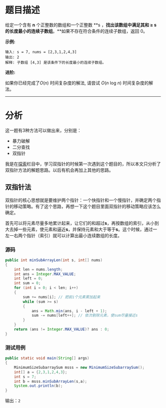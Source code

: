 # 题目描述

给定一个含有 **n** 个正整数的数组和一个正整数 **s ，**找出该数组中满足其和 **≥ s** 的长度最小的连续子数组**。**如果不存在符合条件的连续子数组，返回 0。

**示例:** 

```
输入: s = 7, nums = [2,3,1,2,4,3]
输出: 2
解释: 子数组 [4,3] 是该条件下的长度最小的连续子数组。
```

**进阶:**

如果你已经完成了*O*(*n*) 时间复杂度的解法, 请尝试 *O*(*n* log *n*) 时间复杂度的解法。

---

# 分析

这一题有3种方法可以做出来，分别是：

- 暴力破解
- 二分查找
- 双指针

我是在[探索](https://leetcode-cn.com/explore/)栏目中，学习双指针的时候第一次遇到这个题目的，所以本文只分析了双指针方法的解题思路。以后有机会再加上其他的思路。

## 双指针法

双指针的核心思想就是要维护两个指针：一个快指针和一个慢指针，并确定两个指针的移动策略。有了这个思路，再想一下这个题目里面双指针的移动策略应该怎么确定。

首先可以将元素尽量多地累计起来，让它们的和超过**s**，再按数组的索引，从小到大去掉一些元素，使元素和逼近**s**，并保持元素和大于等于**s**。这个时候，通过一左一右两个指针（索引）就可以计算出最小连续数组的长度。

### 源码

```java
public int minSubArrayLen(int s, int[] nums)
{
    int len = nums.length;
    int ans = Integer.MAX_VALUE;
    int left = 0;
    int sum = 0;
    for (int i = 0; i < len; i++)
    {
        sum += nums[i]; // 把前i个元素累加起来
        while (sum >= s)
        {
            ans = Math.min(ans, i - left + 1);
            sum -= nums[left++]; // 依次剔除元素，使sum尽量接近s
        }
    }
    return (ans != Integer.MAX_VALUE)? ans : 0;
}
```

### 测试用例

```java
public static void main(String[] args)
{
    MinimumSizeSubarraySum msss = new MinimumSizeSubarraySum();
    int[] a = {2,3,1,2,4,3};
    int s = 7;
    int b = msss.minSubArrayLen(s,a);
    System.out.println(b);
}
```

输出：`2`

